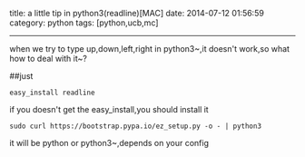 title: a little tip in python3(readline)[MAC]
date: 2014-07-12 01:56:59
category: python
tags: [python,ucb,mc]

---

when we try to type up,down,left,right in python3~,it doesn't work,so what how to deal with it~?
	
##just

	easy_install readline
	
if you doesn't get the easy_install,you should install it

	sudo curl https://bootstrap.pypa.io/ez_setup.py -o - | python3

it will be python or python3~,depends on your config


